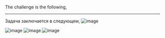 The challenge is the following,
_________________________________________________________________________
Задача заключается в следующем,
![image](https://user-images.githubusercontent.com/60939699/160278956-66ae3d19-9d3e-48c2-b232-2cd269afa4d2.png)

![image](https://user-images.githubusercontent.com/60939699/160278982-fee7fb5b-e132-405d-a2c8-16803f956c56.png)
![image](https://user-images.githubusercontent.com/60939699/160279579-003adb6e-ab98-4f68-ae23-e002f2427a17.png)
![image](https://user-images.githubusercontent.com/60939699/160279570-b1e19e8a-ef50-4ab8-980f-038385da2140.png)
